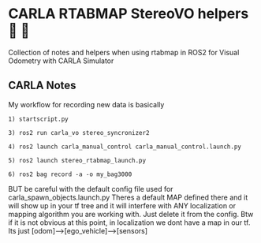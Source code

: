 # CARLA RTABMAP StereoVO helpers :floppy_disk: :pill:
Collection of notes and helpers when using rtabmap in ROS2 for Visual Odometry with CARLA Simulator

## CARLA Notes

My workflow for recording new data is basically

```
1) startscript.py

3) ros2 run carla_vo stereo_syncronizer2

4) ros2 launch carla_manual_control carla_manual_control.launch.py

5) ros2 launch stereo_rtabmap_launch.py 

6) ros2 bag record -a -o my_bag3000         
```
BUT be careful with the default config file used for carla_spawn_objects.launch.py
Theres a default MAP defined there and it will show up in your tf tree and it will interfere with
ANY localization or mapping algorithm you are working with. Just delete it from the config. 
Btw if it is not obvious at this point, in localization we dont have a map in our tf. 
Its just [odom]-->[ego_vehicle]-->[sensors]
